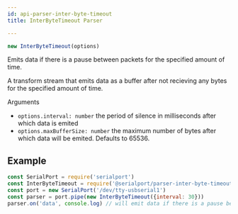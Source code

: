 ```yaml
---
id: api-parser-inter-byte-timeout
title: InterByteTimeout Parser

---
```

```typescript
new InterByteTimeout(options)
```
Emits data if there is a pause between packets for the specified amount of time.

A transform stream that emits data as a buffer after not recieving any bytes for the specified amount of time.

Arguments
- `options.interval: number` the period of silence in milliseconds after which data is emited
- `options.maxBufferSize: number` the maximum number of bytes after which data will be emited. Defaults to 65536.

## Example
```js
const SerialPort = require('serialport')
const InterByteTimeout = require('@serialport/parser-inter-byte-timeout')
const port = new SerialPort('/dev/tty-usbserial1')
const parser = port.pipe(new InterByteTimeout({interval: 30}))
parser.on('data', console.log) // will emit data if there is a pause between packets of at least 30ms
